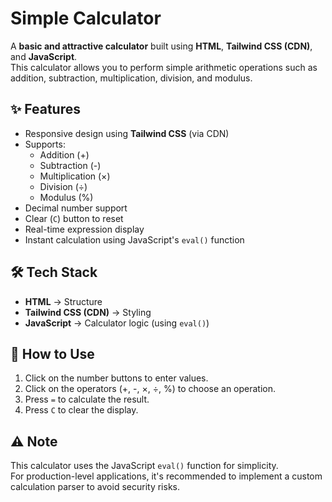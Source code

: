 # Simple Calculator

A **basic and attractive calculator** built using **HTML**, **Tailwind CSS (CDN)**, and **JavaScript**.  
This calculator allows you to perform simple arithmetic operations such as addition, subtraction, multiplication, division, and modulus.

## ✨ Features
- Responsive design using **Tailwind CSS** (via CDN)
- Supports:
  - Addition (+)
  - Subtraction (-)
  - Multiplication (×)
  - Division (÷)
  - Modulus (%)
- Decimal number support
- Clear (`C`) button to reset
- Real-time expression display
- Instant calculation using JavaScript's `eval()` function

## 🛠️ Tech Stack
- **HTML** → Structure  
- **Tailwind CSS (CDN)** → Styling  
- **JavaScript** → Calculator logic (using `eval()`)



## 📜 How to Use
1. Click on the number buttons to enter values.
2. Click on the operators (+, -, ×, ÷, %) to choose an operation.
3. Press `=` to calculate the result.
4. Press `C` to clear the display.

## ⚠️ Note
This calculator uses the JavaScript `eval()` function for simplicity.  
For production-level applications, it's recommended to implement a custom calculation parser to avoid security risks.
